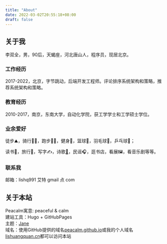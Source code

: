 ```yaml
---
title: "About"
date: 2022-03-02T20:55:18+08:00
draft: false
---
```


## 关于我
李双全，男，90后，天蝎座，河北唐山人，程序员，现居北京。  

### 工作经历
2017-2022，北京，字节跳动，后端开发工程师。评论排序系统架构和策略，推荐系统架构和策略。

### 教育经历
2010-2017，南京，东南大学，自动化学院，获工学学士和工学硕士学位。

### 业余爱好
徒步⛰，骑行🚴‍♂️，跑步🏃🏻，健身💪，篮球🏀，羽毛球🏸，乒乓球🏓；

读书📖，旅行🌴，写字✍️，诗歌[📓](https://muyesq.cn)，民谣🎧，逛书店，看展🖼，看音乐剧等等。

### 联系我
邮箱：lishq991 艾特 gmail 点 com

## 关于本站
Peacalm寓意: peaceful & calm  
建站工具：Hugo + GitHubPages  
主题：[Jane](https://github.com/xianmin/hugo-theme-jane)  
域名：使用GitHub提供的域名[peacalm.github.io](https://peacalm.github.io)或我的个人域名[lishuangquan.cn](https://lishuangquan.cn)都可以访问本站
